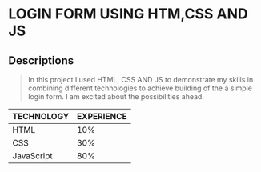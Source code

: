 # LOGIN FORM USING HTM,CSS AND JS
## Descriptions
>In this project I used HTML, CSS AND JS to demonstrate my skills in combining different technologies to achieve building of the a simple login form. I am excited about the possibilities ahead.

| TECHNOLOGY | EXPERIENCE |
|------------|------------|
|HTML       | 10%|
|CSS| 30%|
|JavaScript | 80%|